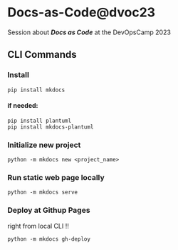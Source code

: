 # Docs-as-Code@dvoc23

Session about ***Docs as Code*** at the DevOpsCamp 2023

## CLI Commands

### Install

````
pip install mkdocs
````

#### if needed:

````
pip install plantuml
pip install mkdocs-plantuml
````

### Initialize new project

````
python -m mkdocs new <project_name>
````

### Run static web page locally

````
python -m mkdocs serve
````

### Deploy at Githup Pages

right from local CLI !!

````
python -m mkdocs gh-deploy
````
